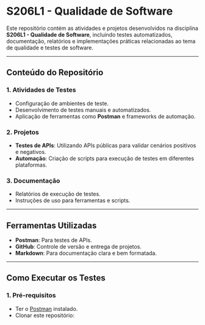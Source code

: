 # **S206L1 - Qualidade de Software**

Este repositório contém as atividades e projetos desenvolvidos na disciplina **S206L1 - Qualidade de Software**, incluindo testes automatizados, documentação, relatórios e implementações práticas relacionadas ao tema de qualidade e testes de software.

---

## **Conteúdo do Repositório**

### **1. Atividades de Testes**
- Configuração de ambientes de teste.
- Desenvolvimento de testes manuais e automatizados.
- Aplicação de ferramentas como **Postman** e frameworks de automação.

### **2. Projetos**
- **Testes de APIs**: Utilizando APIs públicas para validar cenários positivos e negativos.
- **Automação**: Criação de scripts para execução de testes em diferentes plataformas.

### **3. Documentação**
- Relatórios de execução de testes.
- Instruções de uso para ferramentas e scripts.

---

## **Ferramentas Utilizadas**
- **Postman**: Para testes de APIs.
- **GitHub**: Controle de versão e entrega de projetos.
- **Markdown**: Para documentação clara e bem formatada.

---

## **Como Executar os Testes**
### **1. Pré-requisitos**
- Ter o [Postman](https://www.postman.com/downloads/) instalado.
- Clonar este repositório:
  ```bash
